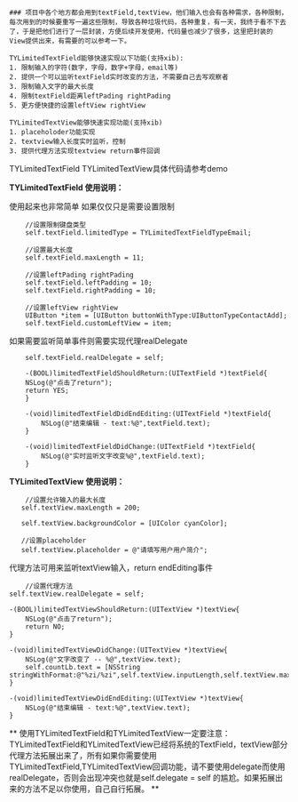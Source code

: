     ### 项目中各个地方都会用到textField,textView，他们输入也会有各种需求，各种限制，每次用到的时候要重写一遍这些限制，导致各种垃圾代码，各种重复，有一天，我终于看不下去了，于是把他们进行了一层封装，方便后续开发使用，代码量也减少了很多，这里把封装的View提供出来，有需要的可以参考一下。

    TYLimitedTextField能够快速实现以下功能(支持xib):
    1. 限制输入的字符(数字，字母，数字+字母，email等)
    2. 提供一个可以监听textField实时改变的方法，不需要自己去写观察者
    3. 限制输入文字的最大长度
    4. 限制textField距离leftPading rightPading
    5. 更方便快捷的设置leftView rightView

    TYLimitedTextView能够快速实现功能(支持xib)
    1. placeholoder功能实现
    2. textview输入长度实时监听，控制
    3. 提供代理方法实现textview return事件回调

TYLimitedTextField  TYLimitedTextView具体代码请参考demo

**TYLimitedTextField 使用说明：**

使用起来也非常简单 如果仅仅只是需要设置限制
```
    //设置限制键盘类型
    self.textField.limitedType = TYLimitedTextFieldTypeEmail;
    
    //设置最大长度
    self.textField.maxLength = 11;
    
    //设置leftPading rightPading
    self.textField.leftPadding = 10;
    self.textField.rightPadding = 10;
    
    //设置leftView rightView
    UIButton *item = [UIButton buttonWithType:UIButtonTypeContactAdd];
    self.textField.customLeftView = item;
```
如果需要监听简单事件则需要实现代理realDelegate
```
    self.textField.realDelegate = self;

    -(BOOL)limitedTextFieldShouldReturn:(UITextField *)textField{
    NSLog(@"点击了return");
    return YES;
    }

    -(void)limitedTextFieldDidEndEditing:(UITextField *)textField{
        NSLog(@"结束编辑 - text:%@",textField.text);
    }

    -(void)limitedTextFieldDidChange:(UITextField *)textField{
        NSLog(@"实时监听文字改变%@",textField.text);
    }
```


 **TYLimitedTextView 使用说明：**
 ```
     //设置允许输入的最大长度
    self.textView.maxLength = 200;

    self.textView.backgroundColor = [UIColor cyanColor];
    
    //设置placeholder
    self.textView.placeholder = @"请填写用户用户简介";
 ```

 代理方法可用来监听textView输入，return endEditing事件
```
    //设置代理方法
self.textView.realDelegate = self;

-(BOOL)limitedTextViewShouldReturn:(UITextView *)textView{
    NSLog(@"点击了return");
    return NO;
}

-(void)limitedTextViewDidChange:(UITextView *)textView{
    NSLog(@"文字改变了 -- %@",textView.text);
    self.countLb.text = [NSString stringWithFormat:@"%zi/%zi",self.textView.inputLength,self.textView.maxLength];
}

-(void)limitedTextViewDidEndEditing:(UITextView *)textView{
    NSLog(@"结束编辑 - text:%@",textView.text);
}
```

** 使用TYLimitedTextField和TYLimitedTextView一定要注意：TYLimitedTextField和YLimitedTextView已经将系统的TextField，textView部分代理方法拓展出来了，所有如果你需要使用TYLimitedTextField,TYLimitedTextView回调功能，请不要使用delegate而使用realDelegate，否则会出现冲突也就是self.delegate = self 的尴尬。如果拓展出来的方法不足以你使用，自己自行拓展。 **


    
    
